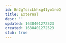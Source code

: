 ```yaml
---
id: Bn2gTcscLkhxg41yo1roQ
title: External
desc: ''
updated: 1638401272523
created: 1638401272523
stub: true
---
```


